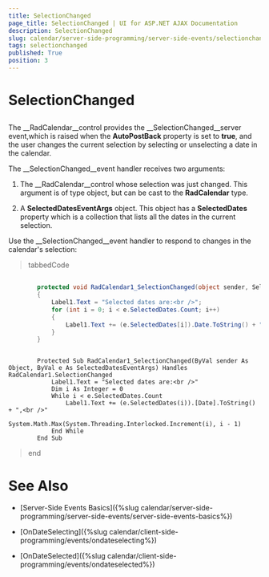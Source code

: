 ```yaml
---
title: SelectionChanged
page_title: SelectionChanged | UI for ASP.NET AJAX Documentation
description: SelectionChanged
slug: calendar/server-side-programming/server-side-events/selectionchanged
tags: selectionchanged
published: True
position: 3
---
```


# SelectionChanged



## 

The __RadCalendar__control provides the __SelectionChanged__server event,which is raised when the __AutoPostBack__ property is set to __true__, and the user changes the current selection by selecting or unselecting a date in the calendar.

The __SelectionChanged__event handler receives two arguments:

1. The __RadCalendar__control whose selection was just changed. This argument is of type object, but can be cast to the __RadCalendar__ type.

1. A __SelectedDatesEventArgs__ object. This object has a __SelectedDates__ property which is a collection that lists all the dates in the current selection.

Use the __SelectionChanged__event handler to respond to changes in the calendar's selection:

>tabbedCode

````C#
	
	    protected void RadCalendar1_SelectionChanged(object sender, SelectedDatesEventArgs e)
	    {
	        Label1.Text = "Selected dates are:<br />";
	        for (int i = 0; i < e.SelectedDates.Count; i++)
	        {
	            Label1.Text += (e.SelectedDates[i]).Date.ToString() + ",<br />";
	        }
	    }
````



````VB.NET
	
	    Protected Sub RadCalendar1_SelectionChanged(ByVal sender As Object, ByVal e As SelectedDatesEventArgs) Handles RadCalendar1.SelectionChanged
	        Label1.Text = "Selected dates are:<br />"
	        Dim i As Integer = 0
	        While i < e.SelectedDates.Count
	            Label1.Text += (e.SelectedDates(i)).[Date].ToString() + ",<br />"
	            System.Math.Max(System.Threading.Interlocked.Increment(i), i - 1)
	        End While
	    End Sub
````


>end

# See Also

 * [Server-Side Events Basics]({%slug calendar/server-side-programming/server-side-events/server-side-events-basics%})

 * [OnDateSelecting]({%slug calendar/client-side-programming/events/ondateselecting%})

 * [OnDateSelected]({%slug calendar/client-side-programming/events/ondateselected%})
